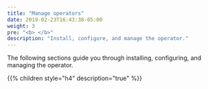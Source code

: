 ```yaml
---
title: "Manage operators"
date: 2019-02-23T16:43:38-05:00
weight: 3
pre: "<b> </b>"
description: "Install, configure, and manage the operator."
---
```



The following sections guide you through installing, configuring, and managing the operator.

{{% children style="h4" description="true" %}}
